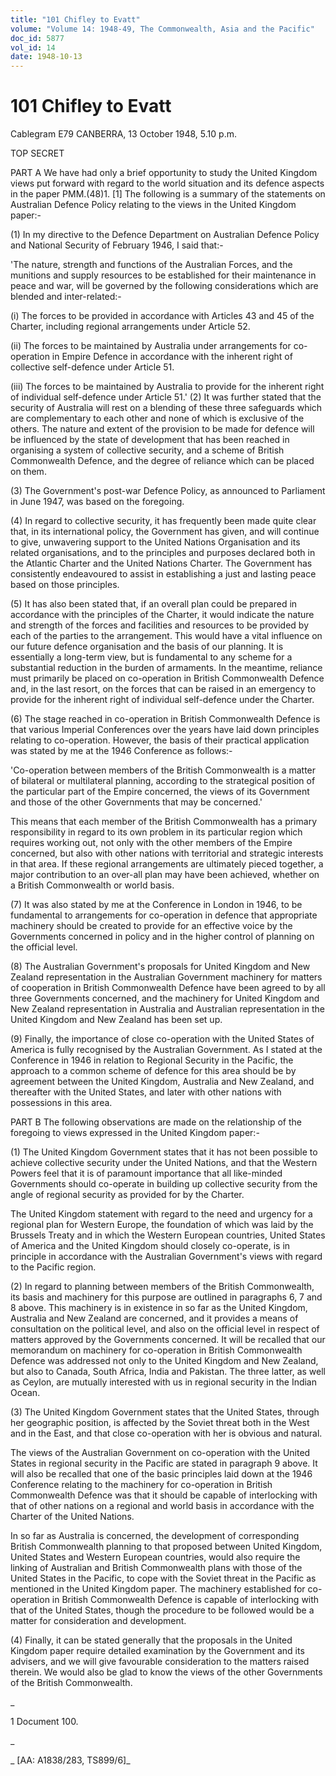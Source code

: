 ```yaml
---
title: "101 Chifley to Evatt"
volume: "Volume 14: 1948-49, The Commonwealth, Asia and the Pacific"
doc_id: 5877
vol_id: 14
date: 1948-10-13
---
```


# 101 Chifley to Evatt

Cablegram E79 CANBERRA, 13 October 1948, 5.10 p.m.

TOP SECRET

PART A We have had only a brief opportunity to study the United Kingdom views put forward with regard to the world situation and its defence aspects in the paper PMM.(48)1. [1] The following is a summary of the statements on Australian Defence Policy relating to the views in the United Kingdom paper:-

(1) In my directive to the Defence Department on Australian Defence Policy and National Security of February 1946, I said that:-

'The nature, strength and functions of the Australian Forces, and the munitions and supply resources to be established for their maintenance in peace and war, will be governed by the following considerations which are blended and inter-related:-

(i) The forces to be provided in accordance with Articles 43 and 45 of the Charter, including regional arrangements under Article 52.

(ii) The forces to be maintained by Australia under arrangements for co-operation in Empire Defence in accordance with the inherent right of collective self-defence under Article 51.

(iii) The forces to be maintained by Australia to provide for the inherent right of individual self-defence under Article 51.' (2) It was further stated that the security of Australia will rest on a blending of these three safeguards which are complementary to each other and none of which is exclusive of the others. The nature and extent of the provision to be made for defence will be influenced by the state of development that has been reached in organising a system of collective security, and a scheme of British Commonwealth Defence, and the degree of reliance which can be placed on them.

(3) The Government's post-war Defence Policy, as announced to Parliament in June 1947, was based on the foregoing.

(4) In regard to collective security, it has frequently been made quite clear that, in its international policy, the Government has given, and will continue to give, unwavering support to the United Nations Organisation and its related organisations, and to the principles and purposes declared both in the Atlantic Charter and the United Nations Charter. The Government has consistently endeavoured to assist in establishing a just and lasting peace based on those principles.

(5) It has also been stated that, if an overall plan could be prepared in accordance with the principles of the Charter, it would indicate the nature and strength of the forces and facilities and resources to be provided by each of the parties to the arrangement. This would have a vital influence on our future defence organisation and the basis of our planning. It is essentially a long-term view, but is fundamental to any scheme for a substantial reduction in the burden of armaments. In the meantime, reliance must primarily be placed on co-operation in British Commonwealth Defence and, in the last resort, on the forces that can be raised in an emergency to provide for the inherent right of individual self-defence under the Charter.

(6) The stage reached in co-operation in British Commonwealth Defence is that various Imperial Conferences over the years have laid down principles relating to co-operation. However, the basis of their practical application was stated by me at the 1946 Conference as follows:-

'Co-operation between members of the British Commonwealth is a matter of bilateral or multilateral planning, according to the strategical position of the particular part of the Empire concerned, the views of its Government and those of the other Governments that may be concerned.'

This means that each member of the British Commonwealth has a primary responsibility in regard to its own problem in its particular region which requires working out, not only with the other members of the Empire concerned, but also with other nations with territorial and strategic interests in that area. If these regional arrangements are ultimately pieced together, a major contribution to an over-all plan may have been achieved, whether on a British Commonwealth or world basis.

(7) It was also stated by me at the Conference in London in 1946, to be fundamental to arrangements for co-operation in defence that appropriate machinery should be created to provide for an effective voice by the Governments concerned in policy and in the higher control of planning on the official level.

(8) The Australian Government's proposals for United Kingdom and New Zealand representation in the Australian Government machinery for matters of cooperation in British Commonwealth Defence have been agreed to by all three Governments concerned, and the machinery for United Kingdom and New Zealand representation in Australia and Australian representation in the United Kingdom and New Zealand has been set up.

(9) Finally, the importance of close co-operation with the United States of America is fully recognised by the Australian Government. As I stated at the Conference in 1946 in relation to Regional Security in the Pacific, the approach to a common scheme of defence for this area should be by agreement between the United Kingdom, Australia and New Zealand, and thereafter with the United States, and later with other nations with possessions in this area.

PART B The following observations are made on the relationship of the foregoing to views expressed in the United Kingdom paper:-

(1) The United Kingdom Government states that it has not been possible to achieve collective security under the United Nations, and that the Western Powers feel that it is of paramount importance that all like-minded Governments should co-operate in building up collective security from the angle of regional security as provided for by the Charter.

The United Kingdom statement with regard to the need and urgency for a regional plan for Western Europe, the foundation of which was laid by the Brussels Treaty and in which the Western European countries, United States of America and the United Kingdom should closely co-operate, is in principle in accordance with the Australian Government's views with regard to the Pacific region.

(2) In regard to planning between members of the British Commonwealth, its basis and machinery for this purpose are outlined in paragraphs 6, 7 and 8 above. This machinery is in existence in so far as the United Kingdom, Australia and New Zealand are concerned, and it provides a means of consultation on the political level, and also on the official level in respect of matters approved by the Governments concerned. It will be recalled that our memorandum on machinery for co-operation in British Commonwealth Defence was addressed not only to the United Kingdom and New Zealand, but also to Canada, South Africa, India and Pakistan. The three latter, as well as Ceylon, are mutually interested with us in regional security in the Indian Ocean.

(3) The United Kingdom Government states that the United States, through her geographic position, is affected by the Soviet threat both in the West and in the East, and that close co-operation with her is obvious and natural.

The views of the Australian Government on co-operation with the United States in regional security in the Pacific are stated in paragraph 9 above. It will also be recalled that one of the basic principles laid down at the 1946 Conference relating to the machinery for co-operation in British Commonwealth Defence was that it should be capable of interlocking with that of other nations on a regional and world basis in accordance with the Charter of the United Nations.

In so far as Australia is concerned, the development of corresponding British Commonwealth planning to that proposed between United Kingdom, United States and Western European countries, would also require the linking of Australian and British Commonwealth plans with those of the United States in the Pacific, to cope with the Soviet threat in the Pacific as mentioned in the United Kingdom paper. The machinery established for co-operation in British Commonwealth Defence is capable of interlocking with that of the United States, though the procedure to be followed would be a matter for consideration and development.

(4) Finally, it can be stated generally that the proposals in the United Kingdom paper require detailed examination by the Government and its advisers, and we will give favourable consideration to the matters raised therein. We would also be glad to know the views of the other Governments of the British Commonwealth.

_

1 Document 100.

_

_ [AA: A1838/283, TS899/6]_
